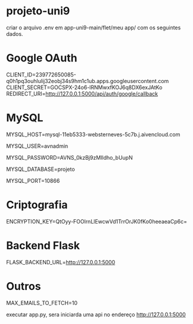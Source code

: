 # projeto-uni9

criar o arquivo .env em app-uni9-main/flet/meu app/ com os seguintes dados.

# Google OAuth
CLIENT_ID=239772650085-q0h1pq3ouhlulij32eobj34s9hm1c1ub.apps.googleusercontent.com
CLIENT_SECRET=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
REDIRECT_URI=http://127.0.0.1:5000/api/auth/google/callback

# MySQL
MYSQL_HOST=mysql-11eb5333-websterneves-5c7b.j.aivencloud.com

MYSQL_USER=avnadmin

MYSQL_PASSWORD=AVNS_0kzBj9zMIldho_bUupN

MYSQL_DATABASE=projeto

MYSQL_PORT=10866

# Criptografia
ENCRYPTION_KEY=QtOyy-FOOlrnLlEwcwVd1TrrOrJK0fKo0heeaeaCp6c=

# Backend Flask
FLASK_BACKEND_URL=http://127.0.0.1:5000

# Outros
MAX_EMAILS_TO_FETCH=10

executar app.py, sera iniciarda uma api no endereço http://127.0.0.1:5000
